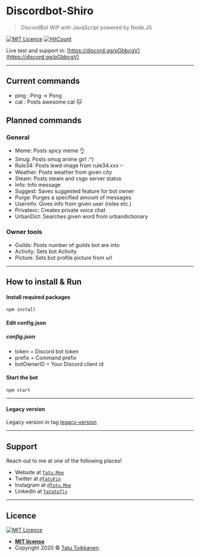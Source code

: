 # Discordbot-Shiro
>DiscordBot WiP with JavaScript powered by Node.JS

[![MIT Licence](https://badges.frapsoft.com/os/mit/mit.svg?v=103)](https://opensource.org/licenses/mit-license.php)
[![HitCount](http://hits.dwyl.io/Tatatofly/Discordbot-Shiro.svg)](http://hits.dwyl.io/Tatatofly/Discordbot-Shiro)

Live test and support in: [https://discord.gg/pGbbcgV](https://discord.gg/pGbbcgV)

---

## Current commands
- ping : Ping -> Pong
- cat : Posts awesome cat :cat:

## Planned commands
### General
- Meme: Posts spicy meme :ok_hand:
- Smug: Posts smug anime girl :^)
- Rule34: Posts lewd image from rule34.xxx :sweat_drops:
- Weather: Posts weather from given city
- Steam: Posts steam and csgo server status
- Info: Info message
- Suggest: Saves suggested feature for bot owner
- Purge: Purges a specified amount of messages
- Userinfo: Gives info from given user (roles etc.)
- Privatevc: Creates private voice chat
- UrbanDict: Searches given word from urbandictionary

### Owner tools
- Guilds: Posts number of guilds bot are into
- Activity: Sets bot Activity
- Picture: Sets bot profile picture from url

---

## How to install & Run
#### Install required packages
```
npm install
```
#### Edit config.json
##### config.json
- token = Discord bot token
- prefix = Command prefix
- botOwnerID = Your Discord client id

#### Start the bot
```
npm start
```

---


#### Legacy version
Legacy version in tag [legacy-version](https://github.com/Tatatofly/Discordbot-Shiro/tree/legacy-version)

---

## Support

Reach out to me at one of the following places!

- Website at <a href="https://tatu.moe" target="_blank">`Tatu.Moe`</a>
- Twitter at <a href="https://twitter.com/TatuFin" target="_blank">`@TatuFin`</a>
- Instagram at <a href="https://www.instagram.com/tatu.moe/" target="_blank">`@Tatu.Moe`</a>
- LinkedIn at <a href="https://www.linkedin.com/in/tatatofly/" target="_blank">`Tatatofly`</a>

---

## Licence
[![MIT Licence](https://badges.frapsoft.com/os/mit/mit.svg?v=103)](https://opensource.org/licenses/mit-license.php)

- **[MIT license](http://opensource.org/licenses/mit-license.php)**
- Copyright 2020 © <a href="https://tatu.moe" target="_blank">Tatu Toikkanen</a>.